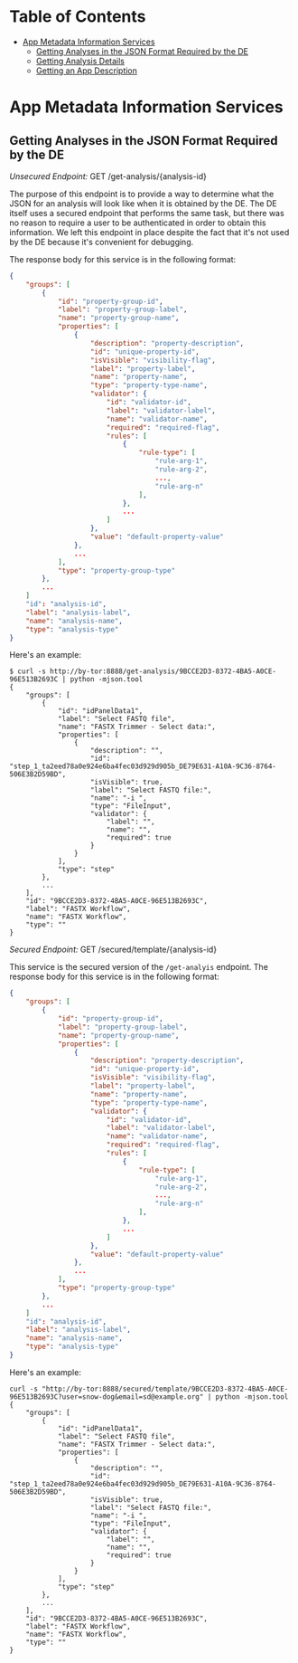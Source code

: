 # Table of Contents

* [App Metadata Information Services](#app-metadata-information-services)
    * [Getting Analyses in the JSON Format Required by the DE](#getting-analyses-in-the-json-format-required-by-the-de)
    * [Getting Analysis Details](#getting-analysis-details)
    * [Getting an App Description](#getting-an-app-description)

# App Metadata Information Services

## Getting Analyses in the JSON Format Required by the DE

*Unsecured Endpoint:* GET /get-analysis/{analysis-id}

The purpose of this endpoint is to provide a way to determine what the JSON for
an analysis will look like when it is obtained by the DE. The DE itself uses a
secured endpoint that performs the same task, but there was no reason to require
a user to be authenticated in order to obtain this information. We left this
endpoint in place despite the fact that it's not used by the DE because it's
convenient for debugging.

The response body for this service is in the following format:

```json
{
    "groups": [
        {
            "id": "property-group-id",
            "label": "property-group-label",
            "name": "property-group-name",
            "properties": [
                {
                    "description": "property-description",
                    "id": "unique-property-id",
                    "isVisible": "visibility-flag",
                    "label": "property-label",
                    "name": "property-name",
                    "type": "property-type-name",
                    "validator": {
                        "id": "validator-id",
                        "label": "validator-label",
                        "name": "validator-name",
                        "required": "required-flag",
                        "rules": [
                            {
                                "rule-type": [
                                    "rule-arg-1",
                                    "rule-arg-2",
                                    ...,
                                    "rule-arg-n"
                                ],
                            },
                            ...
                        ]
                    },
                    "value": "default-property-value"
                },
                ...
            ],
            "type": "property-group-type"
        },
        ...
    ]
    "id": "analysis-id",
    "label": "analysis-label",
    "name": "analysis-name",
    "type": "analysis-type"
}
```

Here's an example:

```
$ curl -s http://by-tor:8888/get-analysis/9BCCE2D3-8372-4BA5-A0CE-96E513B2693C | python -mjson.tool
{
    "groups": [
        {
            "id": "idPanelData1",
            "label": "Select FASTQ file",
            "name": "FASTX Trimmer - Select data:",
            "properties": [
                {
                    "description": "",
                    "id": "step_1_ta2eed78a0e924e6ba4fec03d929d905b_DE79E631-A10A-9C36-8764-506E3B2D59BD",
                    "isVisible": true,
                    "label": "Select FASTQ file:",
                    "name": "-i ",
                    "type": "FileInput",
                    "validator": {
                        "label": "",
                        "name": "",
                        "required": true
                    }
                }
            ],
            "type": "step"
        },
        ...
    ],
    "id": "9BCCE2D3-8372-4BA5-A0CE-96E513B2693C",
    "label": "FASTX Workflow",
    "name": "FASTX Workflow",
    "type": ""
}
```

*Secured Endpoint:* GET /secured/template/{analysis-id}

This service is the secured version of the `/get-analyis` endpoint. The response
body for this service is in the following format:

```json
{
    "groups": [
        {
            "id": "property-group-id",
            "label": "property-group-label",
            "name": "property-group-name",
            "properties": [
                {
                    "description": "property-description",
                    "id": "unique-property-id",
                    "isVisible": "visibility-flag",
                    "label": "property-label",
                    "name": "property-name",
                    "type": "property-type-name",
                    "validator": {
                        "id": "validator-id",
                        "label": "validator-label",
                        "name": "validator-name",
                        "required": "required-flag",
                        "rules": [
                            {
                                "rule-type": [
                                    "rule-arg-1",
                                    "rule-arg-2",
                                    ...,
                                    "rule-arg-n"
                                ],
                            },
                            ...
                        ]
                    },
                    "value": "default-property-value"
                },
                ...
            ],
            "type": "property-group-type"
        },
        ...
    ]
    "id": "analysis-id",
    "label": "analysis-label",
    "name": "analysis-name",
    "type": "analysis-type"
}
```

Here's an example:

```
curl -s "http://by-tor:8888/secured/template/9BCCE2D3-8372-4BA5-A0CE-96E513B2693C?user=snow-dog&email=sd@example.org" | python -mjson.tool
{
    "groups": [
        {
            "id": "idPanelData1",
            "label": "Select FASTQ file",
            "name": "FASTX Trimmer - Select data:",
            "properties": [
                {
                    "description": "",
                    "id": "step_1_ta2eed78a0e924e6ba4fec03d929d905b_DE79E631-A10A-9C36-8764-506E3B2D59BD",
                    "isVisible": true,
                    "label": "Select FASTQ file:",
                    "name": "-i ",
                    "type": "FileInput",
                    "validator": {
                        "label": "",
                        "name": "",
                        "required": true
                    }
                }
            ],
            "type": "step"
        },
        ...
    ],
    "id": "9BCCE2D3-8372-4BA5-A0CE-96E513B2693C",
    "label": "FASTX Workflow",
    "name": "FASTX Workflow",
    "type": ""
}
```
